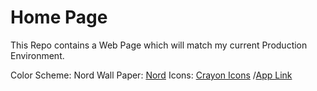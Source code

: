 # Home Page

This Repo contains a Web Page which will match my current Production Environment.

Color Scheme: Nord
Wall Paper: [Nord](https://www.wallpaperflare.com/nord-nord-pack-wallpaper-ytstj/download/1920x1080h)
Icons: [Crayon Icons](https://github.com/Altiar007/Crayon-Icon-Pack) /[App Link](https://play.google.com/store/apps/details?id=com.jndapp.cartoon.crayon.iconpack&gl=US)
